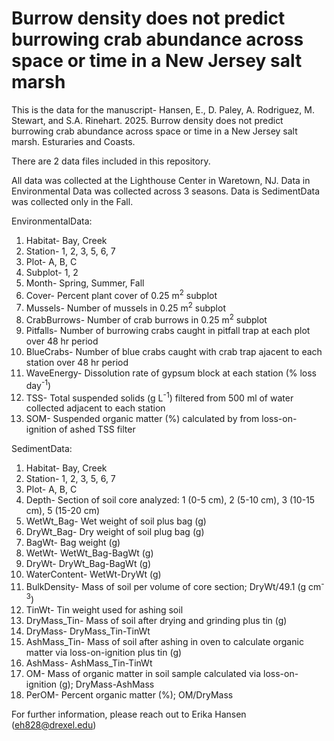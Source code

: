 # Burrow density does not predict burrowing crab abundance across space or time in a New Jersey salt marsh 

This is the data for the manuscript-
Hansen, E., D. Paley, A. Rodriguez, M. Stewart, and S.A. Rinehart. 2025. Burrow density does not predict burrowing crab abundance across space or time in a New Jersey salt marsh. Esturaries and Coasts.

There are 2 data files included in this repository.

All data was collected at the Lighthouse Center in Waretown, NJ. Data in Environmental Data was collected across 3 seasons. Data is SedimentData was collected only in the Fall.

EnvironmentalData:
1. Habitat- Bay, Creek
2. Station- 1, 2, 3, 5, 6, 7
3. Plot- A, B, C
4. Subplot- 1, 2
5. Month- Spring, Summer, Fall
6. Cover- Percent plant cover of 0.25 m<sup>2</sup> subplot
7. Mussels- Number of mussels in 0.25 m<sup>2</sup> subplot
8. CrabBurrows- Number of crab burrows in 0.25 m<sup>2</sup> subplot
9. Pitfalls- Number of burrowing crabs caught in pitfall trap at each plot over 48 hr period
10. BlueCrabs- Number of blue crabs caught with crab trap ajacent to each station over 48 hr period
11. WaveEnergy- Dissolution rate of gypsum block at each station (% loss day<sup>-1</sup>)
12. TSS- Total suspended solids  (g L<sup>-1</sup>) filtered from 500 ml of water collected adjacent to each station
13. SOM- Suspended organic matter (%) calculated by from loss-on-ignition of ashed TSS filter

SedimentData:
1. Habitat- Bay, Creek
2. Station- 1, 2, 3, 5, 6, 7
3. Plot- A, B, C
4. Depth- Section of soil core analyzed: 1 (0-5 cm), 2 (5-10 cm), 3 (10-15 cm), 5 (15-20 cm)
5. WetWt_Bag- Wet weight of soil plus bag (g)
6. DryWt_Bag- Dry weight of soil plug bag (g)
7. BagWt- Bag weight (g)
8. WetWt- WetWt_Bag-BagWt (g)
9. DryWt- DryWt_Bag-BagWt (g)
10. WaterContent- WetWt-DryWt (g)
11. BulkDensity- Mass of soil per volume of core section; DryWt/49.1 (g cm<sup>-3</sup>)
12. TinWt- Tin weight used for ashing soil
13. DryMass_Tin- Mass of soil after drying and grinding plus tin (g)
14. DryMass- DryMass_Tin-TinWt
15. AshMass_Tin- Mass of soil after ashing in oven to calculate organic matter via loss-on-ignition plus tin (g)
16. AshMass- AshMass_Tin-TinWt
17. OM- Mass of organic matter in soil sample calculated via loss-on-ignition (g); DryMass-AshMass
18. PerOM- Percent organic matter (%); OM/DryMass

For further information, please reach out to Erika Hansen (eh828@drexel.edu)
